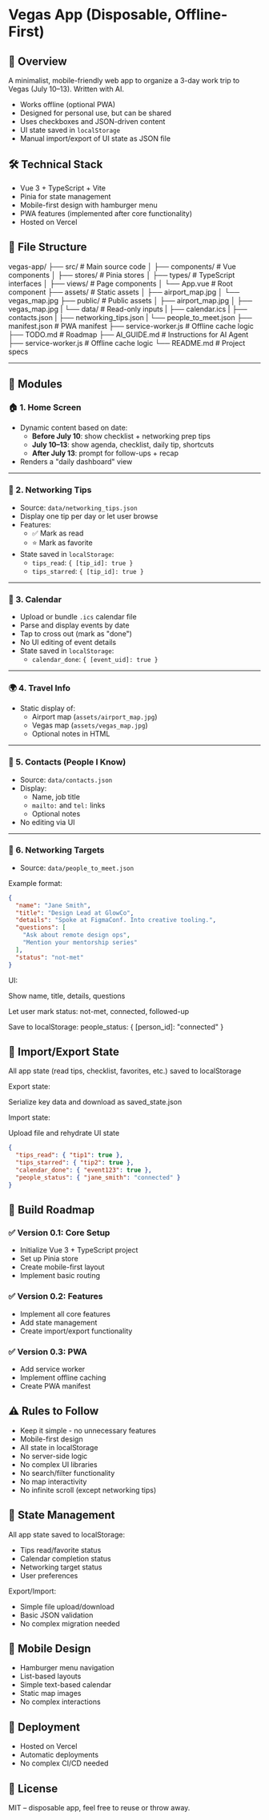 # Vegas App (Disposable, Offline-First)

## 📌 Overview

A minimalist, mobile-friendly web app to organize a 3-day work trip to Vegas (July 10–13). Written with AI.

- Works offline (optional PWA)
- Designed for personal use, but can be shared
- Uses checkboxes and JSON-driven content
- UI state saved in `localStorage`
- Manual import/export of UI state as JSON file

## 🛠 Technical Stack

- Vue 3 + TypeScript + Vite
- Pinia for state management
- Mobile-first design with hamburger menu
- PWA features (implemented after core functionality)
- Hosted on Vercel

## 📁 File Structure

vegas-app/
├── src/ # Main source code
│   ├── components/ # Vue components
│   ├── stores/ # Pinia stores
│   ├── types/ # TypeScript interfaces
│   ├── views/ # Page components
│   └── App.vue # Root component
├── assets/ # Static assets
│   ├── airport_map.jpg
│   └── vegas_map.jpg
├── public/ # Public assets
│   ├── airport_map.jpg
│   ├── vegas_map.jpg
|   └── data/ # Read-only inputs
|       ├── calendar.ics
|       ├── contacts.json
|       ├── networking_tips.json
|       └── people_to_meet.json
├── manifest.json # PWA manifest
├── service-worker.js # Offline cache logic
├── TODO.md # Roadmap
├── AI_GUIDE.md # Instructions for AI Agent
├── service-worker.js # Offline cache logic
└── README.md # Project specs

---

## 🧩 Modules

### 🏠 1. Home Screen
- Dynamic content based on date:
  - **Before July 10**: show checklist + networking prep tips
  - **July 10–13**: show agenda, checklist, daily tip, shortcuts
  - **After July 13**: prompt for follow-ups + recap
- Renders a "daily dashboard" view

---

### 💬 2. Networking Tips
- Source: `data/networking_tips.json`
- Display one tip per day or let user browse
- Features:
  - ✅ Mark as read
  - ⭐ Mark as favorite
- State saved in `localStorage`:
  - `tips_read`: `{ [tip_id]: true }`
  - `tips_starred`: `{ [tip_id]: true }`

---

### 📅 3. Calendar
- Upload or bundle `.ics` calendar file
- Parse and display events by date
- Tap to cross out (mark as "done")
- No UI editing of event details
- State saved in `localStorage`:
  - `calendar_done`: `{ [event_uid]: true }`

---

### 🌍 4. Travel Info
- Static display of:
  - Airport map (`assets/airport_map.jpg`)
  - Vegas map (`assets/vegas_map.jpg`)
  - Optional notes in HTML

---

### 📇 5. Contacts (People I Know)
- Source: `data/contacts.json`
- Display:
  - Name, job title
  - `mailto:` and `tel:` links
  - Optional notes
- No editing via UI

---

### 🧠 6. Networking Targets
- Source: `data/people_to_meet.json`

Example format:
```json
{
  "name": "Jane Smith",
  "title": "Design Lead at GlowCo",
  "details": "Spoke at FigmaConf. Into creative tooling.",
  "questions": [
    "Ask about remote design ops",
    "Mention your mentorship series"
  ],
  "status": "not-met"
}
```
UI:

Show name, title, details, questions

Let user mark status: not-met, connected, followed-up

Save to localStorage: people_status: { [person_id]: "connected" }

## 🔁 Import/Export State
All app state (read tips, checklist, favorites, etc.) saved to localStorage

Export state:

Serialize key data and download as saved_state.json

Import state:

Upload file and rehydrate UI state
```json 
{
  "tips_read": { "tip1": true },
  "tips_starred": { "tip2": true },
  "calendar_done": { "event123": true },
  "people_status": { "jane_smith": "connected" }
}
```

## 🚧 Build Roadmap

### ✅ Version 0.1: Core Setup
- Initialize Vue 3 + TypeScript project
- Set up Pinia store
- Create mobile-first layout
- Implement basic routing

### ✅ Version 0.2: Features
- Implement all core features
- Add state management
- Create import/export functionality

### ✅ Version 0.3: PWA
- Add service worker
- Implement offline caching
- Create PWA manifest

## ⚠️ Rules to Follow
- Keep it simple - no unnecessary features
- Mobile-first design
- All state in localStorage
- No server-side logic
- No complex UI libraries
- No search/filter functionality
- No map interactivity
- No infinite scroll (except networking tips)

## 🔄 State Management
All app state saved to localStorage:
- Tips read/favorite status
- Calendar completion status
- Networking target status
- User preferences

Export/Import:
- Simple file upload/download
- Basic JSON validation
- No complex migration needed

## 📱 Mobile Design
- Hamburger menu navigation
- List-based layouts
- Simple text-based calendar
- Static map images
- No complex interactions

## 🚀 Deployment
- Hosted on Vercel
- Automatic deployments
- No complex CI/CD needed

## 🤝 License
MIT – disposable app, feel free to reuse or throw away.
